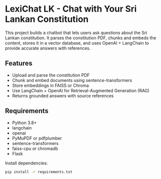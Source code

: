 # LexiChat LK - Chat with Your Sri Lankan Constitution

This project builds a chatbot that lets users ask questions about the Sri Lankan constitution. It parses the constitution PDF, chunks and embeds the content, stores it in a vector database, and uses OpenAI + LangChain to provide accurate answers with references.

## Features

- Upload and parse the constitution PDF
- Chunk and embed documents using sentence-transformers
- Store embeddings in FAISS or Chroma
- Use LangChain + OpenAI for Retrieval-Augmented Generation (RAG)
- Returns grounded answers with source references

## Requirements

- Python 3.8+
- langchain
- openai
- PyMuPDF or pdfplumber
- sentence-transformers
- faiss-cpu or chromadb
- Flask

Install dependencies:

```bash
pip install -r requirements.txt

